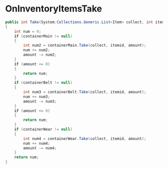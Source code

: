 <Badge type="danger" text="Carbon Compatible"/><Badge type="warning" text="Oxide Compatible"/>
# OnInventoryItemsTake
```csharp
public int Take(System.Collections.Generic.List<Item> collect, int itemid, int amount)
{
	int num = 0;
	if (containerMain != null)
	{
		int num2 = containerMain.Take(collect, itemid, amount);
		num += num2;
		amount -= num2;
	}
	if (amount <= 0)
	{
		return num;
	}
	if (containerBelt != null)
	{
		int num3 = containerBelt.Take(collect, itemid, amount);
		num += num3;
		amount -= num3;
	}
	if (amount <= 0)
	{
		return num;
	}
	if (containerWear != null)
	{
		int num4 = containerWear.Take(collect, itemid, amount);
		num += num4;
		amount -= num4;
	}
	return num;
}

```

